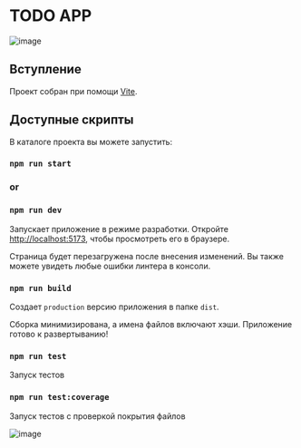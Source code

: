 # TODO APP

![image](https://github.com/My-test-tasks/test-mindbox/assets/71071594/2d343c32-aac2-46ab-a905-e075c5275d97)

## Вступление

Проект собран при помощи [Vite](https://vitejs.dev/).

## Доступные скрипты

В каталоге проекта вы можете запустить:

### `npm run start`

### or

### `npm run dev`

Запускает приложение в режиме разработки.
Откройте [http://localhost:5173](http://localhost:5173), чтобы просмотреть его в браузере.

Страница будет перезагружена после внесения изменений.
Вы также можете увидеть любые ошибки линтера в консоли.

### `npm run build`

Создает `production` версию приложения в папке `dist`.

Сборка минимизирована, а имена файлов включают хэши.
Приложение готово к развертыванию!

### `npm run test`

Запуск тестов

### `npm run test:coverage`

Запуск тестов с проверкой покрытия файлов

![image](https://github.com/My-test-tasks/test-mindbox/assets/71071594/0dcdcb79-add5-41b8-b8ae-5a0a55a304d3)
